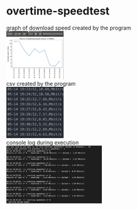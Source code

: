 # overtime-speedtest
graph of download speed created by the program </br>
<img src="imgs/graph.png" height="30%" width="30%" > </br>
csv created by the program </br>
<img src="imgs/csv.png" height="30%" width="30%"> </br>
console log during execution </br>
<img src="imgs/console.png" height="50%" width="50%">



